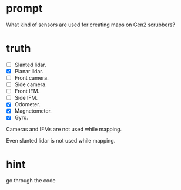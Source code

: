 # prompt
What kind of sensors are used for creating maps on Gen2 scrubbers?

# truth
- [ ] Slanted lidar.
- [x] Planar lidar.
- [ ] Front camera.
- [ ] Side camera.
- [ ] Front IFM.
- [ ] Side IFM.
- [x] Odometer.
- [x] Magnetometer.
- [x] Gyro.

Cameras and IFMs are not used while mapping.

Even slanted lidar is not used while mapping.

# hint
go through the code
